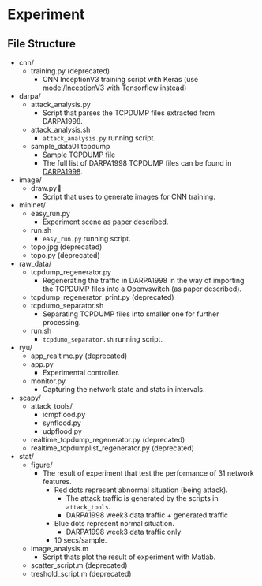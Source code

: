 # Experiment

## File Structure
- cnn/
    - training.py (deprecated)
        - CNN InceptionV3 training script with Keras (use [model/InceptionV3](https://github.com/tensorflow/models/tree/master/research/inception) with Tensorflow instead)
- darpa/
    - attack_analysis.py
        - Script that parses the TCPDUMP files extracted from DARPA1998.
    - attack_analysis.sh
        - `attack_analysis.py` running script.
    - sample_data01.tcpdump
        - Sample TCPDUMP file
        - The full list of DARPA1998 TCPDUMP files can be found in [DARPA1998](https://www.ll.mit.edu/r-d/datasets/1998-darpa-intrusion-detection-evaluation-data-set).
- image/
    - draw.py
        - Script that uses to generate images for CNN training.
- mininet/
    - easy_run.py
        - Experiment scene as paper described. 
    - run.sh
        - `easy_run.py` running script.
    - topo.jpg (deprecated)
    - topo.py (deprecated)
- raw_data/ 
    - tcpdump_regenerator.py 
        - Regenerating the traffic in DARPA1998 in the way of importing the TCPDUMP files into a Openvswitch (as paper described).
    - tcpdump_regenerator_print.py (deprecated)
    - tcpdumo_separator.sh
        - Separating TCPDUMP files into smaller one for further processing.
    - run.sh
        - `tcpdumo_separator.sh` running script.
- ryu/
    - app_realtime.py (deprecated)
    - app.py
        - Experimental controller.
    - monitor.py
        - Capturing the network state and stats in intervals.
- scapy/
    - attack_tools/
        - icmpflood.py
        - synflood.py
        - udpflood.py
    - realtime_tcpdump_regenerator.py (deprecated)
    - realtime_tcpdumplist_regenerator.py (deprecated)
- stat/
    - figure/
        - The result of experiment that test the performance of 31 network features.
            - Red dots represent abnormal situation (being attack).
                - The attack traffic is generated by the scripts in `attack_tools`.
                - DARPA1998 week3 data traffic + generated traffic
            - Blue dots represent normal situation.
                - DARPA1998 week3 data traffic only
            - 10 secs/sample.
    - image_analysis.m
        - Script thats plot the result of experiment with Matlab.
    - scatter_script.m (deprecated)
    - treshold_script.m (deprecated)